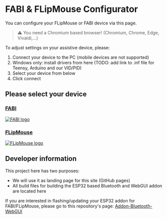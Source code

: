 # FABI & FLipMouse Configurator

You can configure your FLipMouse or FABI device via this page.

> :warning: You need a Chromium based browser! (Chromium, Chrome, Edge, Vivaldi,...)

To adjust settings on your assistive device, please:

1. Connect your device to the PC (mobile devices are not supported)
2. Windows only: install drivers from here (TODO: add link to .inf file for Teensy, Arduino and our VID/PID)
3. Select your device from below
4. Click connect


## Please select your device

### [FABI](https://asterics.github.io/Addon-Bluetooth-WebGUI/webgui/index_fabi.htm)

[![FABI logo](https://github.com/asterics/Addon-Bluetooth-WebGUI/blob/main/img/fabi_lowres.png)](https://asterics.github.io/Addon-Bluetooth-WebGUI/webgui/index_fabi.htm)


### [FLipMouse](https://asterics.github.io/Addon-Bluetooth-WebGUI/webgui/index_fm.htm)

[![FLipMouse logo](https://github.com/asterics/Addon-Bluetooth-WebGUI/blob/main/img/fm_lowres.png)](https://asterics.github.io/Addon-Bluetooth-WebGUI/webgui/index_fm.htm)

## Developer information

This project here has two purposes:

* We will use it as landing page for this site (GitHub pages)
* All build files for building the ESP32 based Bluetooth and WebGUI addon are located here

If you are interested in flashing/updating your ESP32 addon for FABI/FLipMouse, please go to this repository's page: [Addon-Bluetooth-WebGUI](https://github.com/asterics/Addon-Bluetooth-WebGUI)

